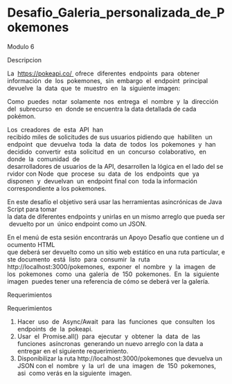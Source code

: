 # Desafio_Galeria_personalizada_de_Pokemones

Modulo 6

Descripcion

La  https://pokeapi.co/  ofrece  diferentes  endpoints  para  obtener  información  de  los 
pokemones,  sin  embargo  el  endpoint  principal  devuelve  la  data  que  te  muestro  en  la 
siguiente imagen:

Como  puedes  notar  solamente  nos  entrega  el  nombre  y  la  dirección  del  subrecurso  en 
donde se encuentra la data detallada de cada pokémon.

Los  creadores  de  esta  API  han  recibido miles de solicitudes de sus usuarios pidiendo que 
habiliten  un  endpoint  que  devuelva  toda  la  data  de  todos  los  pokemones  y  han  decidido 
convertir  esta  solicitud  en  un  concurso  colaborativo,  en  donde  la  comunidad  de 
desarrolladores de usuarios de la API, desarrollen la lógica en el lado del servidor con Node 
que  procese  su  data  de  los  endpoints  que  ya  disponen  y  devuelvan  un  endpoint final con 
toda la información correspondiente a los pokemones. 

En este desafío el objetivo será usar las herramientas asincrónicas de JavaScript para tomar 
la data de diferentes endpoints y unirlas en un mismo arreglo que pueda ser devuelto por un 
único endpoint como un JSON. 

En el menú de esta sesión encontrarás un Apoyo Desafío que contiene un documento HTML 
que deberá ser devuelto como un sitio web estático en una ruta particular, este documento 
está  listo  para  consumir  la  ruta  http://localhost:3000/pokemones,  exponer  el  nombre  y  la 
imagen  de  los  pokemones  como  una  galería  de  150  pokemones.  En  la  siguiente  imagen 
puedes tener una referencia de cómo se deberá ver la galería.

Requerimientos

Requerimientos
 
1.   Hacer  uso  de  Async/Await  para  las  funciones  que  consulten  los  endpoints  de  la 
pokeapi.  
2.   Usar  el  Promise.all()  para  ejecutar  y  obtener  la  data  de  las  funciones  asíncronas 
generando un nuevo arreglo con la data a entregar en el siguiente requerimiento.      
3. Disponibilizar la ruta http://localhost:3000/pokemones que devuelva un JSON con el 
nombre  y  la  url  de  una  imagen  de  150  pokemones,  asi  como verás en la siguiente 
imagen.  
